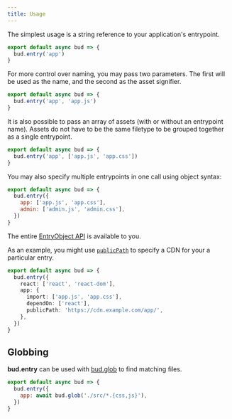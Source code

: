 ```yaml
---
title: Usage
---
```


The simplest usage is a string reference to your application's entrypoint.

```js title='bud.config.mjs'
export default async bud => {
  bud.entry('app')
}
```

For more control over naming, you may pass two parameters. The first will be used as the name, and the second as the asset signifier.

```js title='bud.config.mjs'
export default async bud => {
  bud.entry('app', 'app.js')
}
```

It is also possible to pass an array of assets (with or without an entrypoint name). Assets do not have to be the same filetype to be grouped together as a single entrypoint.

```js title='bud.config.mjs'
export default async bud => {
  bud.entry('app', ['app.js', 'app.css'])
}
```

You may also specify multiple entrypoints in one call using object syntax:

```js title='bud.config.mjs'
export default async bud => {
  bud.entry({
    app: ['app.js', 'app.css'],
    admin: ['admin.js', 'admin.css'],
  })
}
```

The entire [EntryObject API](https://webpack.js.org/concepts/entry-points/#object-syntax) is available to you.

As an example, you might use [`publicPath`](https://webpack.js.org/configuration/output/#outputpublicpath) to specify a CDN for your a particular entry.

```ts title='bud.config.mjs'
export default async bud => {
  bud.entry({
    react: ['react', 'react-dom'],
    app: {
      import: ['app.js', 'app.css'],
      dependOn: ['react'],
      publicPath: 'https://cdn.example.com/app/',
    },
  })
}
```

## Globbing

**bud.entry** can be used with [bud.glob](/docs/bud.glob) to find matching files.

```js title='bud.config.mjs'
export default async bud => {
  bud.entry({
    app: await bud.glob('./src/*.{css,js}'),
  })
}
```
